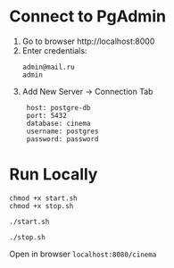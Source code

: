 # Connect to PgAdmin

1. Go to browser http://localhost:8000
2. Enter credentials: 
    ```
    admin@mail.ru
    admin
    ```
3. Add New Server -> Connection Tab
   ```$xslt
    host: postgre-db
    port: 5432
    database: cinema
    username: postgres
    password: password
    ```

# Run Locally
```$xslt
chmod +x start.sh
chmod +x stop.sh

./start.sh

./stop.sh
```


Open in browser `localhost:8080/cinema`

